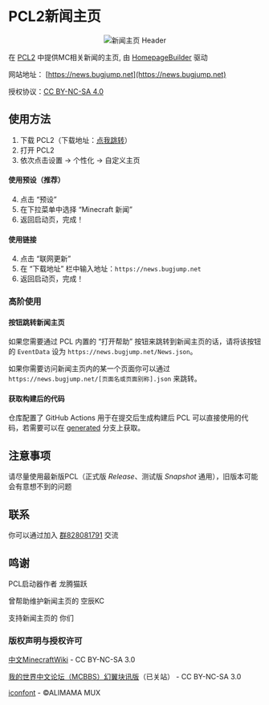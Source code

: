 # PCL2新闻主页

<div align="center"><img src="https://news.bugjump.net/new_banner_fixed.jpg" alt="新闻主页 Header"/></div>

在 [PCL2](https://github.com/Hex-Dragon/PCL2) 中提供MC相关新闻的主页, 由 [HomepageBuilder](https://github.com/Light-Beacon/HomepageBuilder) 驱动

网站地址： [https://news.bugjump.net](https://news.bugjump.net)

授权协议：[CC BY-NC-SA 4.0](https://creativecommons.org/licenses/by-nc-sa/4.0/)

## 使用方法
1. 下载 PCL2（下载地址：[点我跳转](https://afdian.net/p/0164034c016c11ebafcb52540025c377)）
2. 打开 PCL2
3. 依次点击设置 -> 个性化 -> 自定义主页
#### 使用预设（推荐）
4. 点击 “预设”
5. 在下拉菜单中选择 “Minecraft 新闻”
6. 返回启动页，完成！
#### 使用链接
4. 点击 “联网更新”
5. 在 “下载地址” 栏中输入地址：`https://news.bugjump.net`
6. 返回启动页，完成！

### 高阶使用
#### 按钮跳转新闻主页
如果您需要通过 PCL 内置的 “打开帮助” 按钮来跳转到新闻主页的话，请将该按钮的 `EventData` 设为 `https://news.bugjump.net/News.json`。

如果你需要访问新闻主页内的某一个页面你可以通过 `https://news.bugjump.net/[页面名或页面别称].json` 来跳转。

#### 获取构建后的代码
仓库配置了 GitHub Actions 用于在提交后生成构建后 PCL 可以直接使用的代码，若需要可以在 [generated](https://github.com/Light-Beacon/PCL2-NewsHomepage/tree/generated) 分支上获取。

## 注意事项

请尽量使用最新版PCL（正式版 *Release*、测试版 *Snapshot* 通用），旧版本可能会有意想不到的问题

## 联系

你可以通过加入 [群828081791](http://qm.qq.com/cgi-bin/qm/qr?_wv=1027&k=RFlMzB9ABLL47erT5xJKWOkjManpGg2F&authKey=QTw6uKUM2sd1wzyUHpR80RE3kFqmzbePCtfuCDjPhUvVXyj9glpHKEsxVd1zXBva&noverify=0&group_code=828081791) 交流

## 鸣谢

PCL启动器作者 龙腾猫跃

曾帮助维护新闻主页的 空辰KC

支持新闻主页的 你们

### 版权声明与授权许可

[中文MinecraftWiki](https://zh.minecraft.wiki) - CC BY-NC-SA 3.0

[我的世界中文论坛（MCBBS）幻翼块讯版](https://www.mcbbs.net)（已关站） - CC BY-NC-SA 3.0

[iconfont](https://www.iconfont.cn) - ©ALIMAMA MUX
